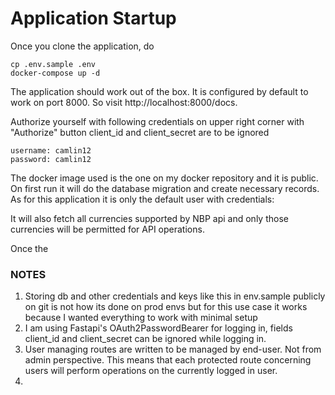 # Application Startup
Once you clone the application, do
```
cp .env.sample .env
docker-compose up -d
```
The application should work out of the box. It is configured by default to work on port 8000.
So visit http://localhost:8000/docs.

Authorize yourself with following credentials on upper right corner with "Authorize" button
client_id and client_secret are to be ignored

```
username: camlin12
password: camlin12
```

The docker image used is the one on my docker repository and it is public.
On first run it will do the database migration and create necessary records. As for this application
it is only the default user with credentials:

It will also fetch all currencies supported by NBP api and only those currencies will be permitted
for API operations.

Once the 

### NOTES
1. Storing db and other credentials and keys like this in env.sample publicly on git is not how its done on prod envs but for this use case it works because I wanted everything to work with minimal setup
2. I am using Fastapi's OAuth2PasswordBearer for logging in, fields client_id and client_secret can be ignored while logging in.
3. User managing routes are written to be managed by end-user. Not from admin perspective. This means
that each protected route concerning users will perform operations on the currently logged in user.
4. 
